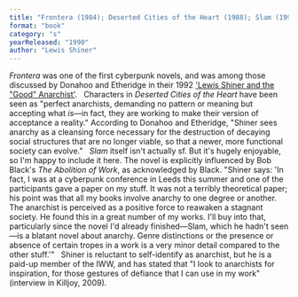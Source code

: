 ```yaml
---
title: "Frontera (1984); Deserted Cities of the Heart (1988); Slam (1990)"
format: "book"
category: "s"
yearReleased: "1990"
author: "Lewis Shiner"
---
```

_Frontera_ was one of the first cyberpunk novels, and  was among those discussed by Donahoo and Etheridge in their 1992 <a href="https://books.google.co.uk/books?id=jIOa_XhDNLMC&amp;pg=PT168&amp;lpg=PT168&amp;dq=&quot;Lewis+Shiner+and+the+'Good'+Anarchist&quot;&amp;source=bl&amp;ots=SuW2VPiDhP&amp;sig=5ZFAdy0B4exQxb9dbLGAD9kzuBU&amp;hl=en&amp;sa=X&amp;ei=FtuZVIXIFam07gaFy4HYDg&amp;ved=0CCMQ6AEwAA#v=onepage&amp;q=&quot;Lewis Shin"> 'Lewis Shiner and the "Good" Anarchist'</a>.
 
Characters in _Deserted Cities of the Heart_ have  been seen as "perfect anarchists, demanding no pattern or meaning but accepting  what <em>is</em>—in fact, they are working to make their version of acceptance a  reality." According to Donahoo and Etheridge, "Shiner sees anarchy as a  cleansing force necessary for the destruction of decaying social structures that  are no longer viable, so that a newer, more functional society can evolve."
 
_Slam_ itself isn't actually sf. But it's hugely enjoyable,  so I'm happy to include it here. The novel is explicitly influenced by Bob Black's _The Abolition of Work_,  as acknowledged by Black. "Shiner  says: 'In fact, I was at a cyberpunk conference in Leeds this summer and one of  the participants gave a paper on my stuff. It was not a terribly theoretical  paper; his point was that all my books involve anarchy to one degree or another.  The anarchist is perceived as a positive force to reawaken a stagnant society.  He found this in a great number of my works. I'll buy into that, particularly  since the novel I'd already finished—Slam, which he hadn't seen—is a blatant  novel about anarchy. Genre distinctions or the presence or absence of certain  tropes in a work is a very minor detail compared to the other stuff.'"
 
Shiner is reluctant to self-identify as anarchist, but he  is a paid-up member of the IWW, and has stated that "I look to anarchists for  inspiration, for those gestures of defiance that I can use in my work"  (interview in Killjoy, 2009).
  
